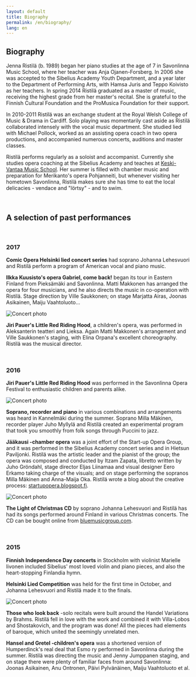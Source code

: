 ```yaml
---
layout: default
title: Biography
permalink: /en/biography/
lang: en
---
```


## Biography

Jenna Ristilä (b. 1989) began her piano studies at the age of 7 in Savonlinna Music School, where her teacher was Anja Ojanen-Forsberg. In 2006 she was accepted to the Sibelius Academy Youth Department, and a year later to the Department of Performing Arts, with Hamsa Juris and Teppo Koivisto as her teachers. In spring 2014 Ristilä graduated as a master of music, receiving the highest grade from her master's recital. She is grateful to the Finnish Cultural Foundation and the ProMusica Foundation for their support.  

In 2010-2011 Ristilä was an exchange student at the Royal Welsh College of Music & Drama in Cardiff. Solo playing was momentarily cast aside as Ristilä collaborated intensely with the vocal music department. She studied lied with Michael Pollock, worked as an assisting opera coach in two opera productions, and accompanied numerous concerts, auditions and master classes.

Ristilä performs regularly as a soloist and accompanist. Currently she studies opera coaching at the Sibelius Academy and teaches at [Keski-Vantaa Music School](http://kevamo.com/). Her summer is filled with chamber music and preparation for Merikanto's opera Pohjanneiti, but whenever visiting her hometown Savonlinna, Ristilä makes sure she has time to eat the local delicacies - vendace and "lörtsy" - and to swim.

<br/>

## A selection of past performances

<br/>

### 2017

__Comic Opera Helsinki lied concert series__ had soprano Johanna Lehesvuori and Ristilä perform a program of American vocal and piano music.

__Ilkka Kuusisto's opera Gabriel, come back!__ began its tour in Eastern Finland from Pieksämäki and Savonlinna. Matti Makkonen has arranged the opera for four musicians, and he also directs the music in co-operation with Ristilä. Stage direction by Ville Saukkonen; on stage Marjatta Airas, Joonas Asikainen, Maiju Vaahtoluoto...

![Concert photo](../../images/gabriel.jpg)

__Jiri Pauer's Little Red Riding Hood__, a children's opera, was performed in Aleksanterin teatteri and Lieksa. Again Matti Makkonen's arrangement and Ville Saukkonen's staging, with Elina Orpana's excellent choreography. Ristilä was the musical director.


<br/>

### 2016

__Jiri Pauer's Little Red Riding Hood__ was performed in the Savonlinna Opera Festival to enthusiastic children and parents alike.

![Concert photo](../../images/punahilkka.jpg)

__Soprano, recorder and piano__ in various combinations and arrangements was heard in Kannelmäki during the summer. Soprano Milla Mäkinen, recorder player Juho Myllylä and Ristilä created an experimental program that took you smoothly from folk songs through Puccini to jazz.

__Jääkausi -chamber opera__ was a joint effort of the Start-up Opera Group, and it was performed in the Sibelius Academy concert series and in Hietsun Paviljonki. Ristilä was the artistic leader and the pianist of the group; the opera was composed and conducted by Itzam Zapata, libretto written by Juho Gröndahl, stage director Eljas Liinamaa and visual designer Eero Erkamo taking charge of the visuals; and on stage performing the sopranos Milla Mäkinen and Anna-Maija Oka. Ristilä wrote a blog about the creative process: [startupopera.blogspot.fi](http://startupopera.blogspot.fi).  


![Concert photo](../../images/jaakausi.jpg)

__The Light of Christmas CD__ by soprano Johanna Lehesvuori and Ristilä has had its songs performed around Finland in various Christmas concerts. The CD can be bought online from [bluemusicgroup.com](http://bluemusicgroup.com).

<br/>

### 2015

__Finnish Independence Day concerts__ in Stockholm with violinist Marielle Iivonen included Sibelius' most loved violin and piano pieces, and also the heart-stopping Finlandia hymn.

__Helsinki Lied Competition__ was held for the first time in October, and Johanna Lehesvuori and Ristilä made it to the finals.

![Concert photo](../../images/lied.jpg)

__Those who look back__ -solo recitals were built around the Handel Variations by Brahms. Ristilä fell in love with the work and combined it with Villa-Lobos and Shostakovich, and the program was done! All the pieces had elements of baroque, which united the seemingly unrelated men.

__Hansel and Gretel -children's opera__ was a shortened version of Humperdinck's real deal that Esmo ry performed in Savonlinna during the summer. Ristilä was directing the music and Jenny Jumppanen staging, and on stage there were plenty of familiar faces from around Savonlinna: Joonas Asikainen, Anu Ontronen, Päivi Pylvänäinen, Maiju Vaahtoluoto et al.

<br/>
